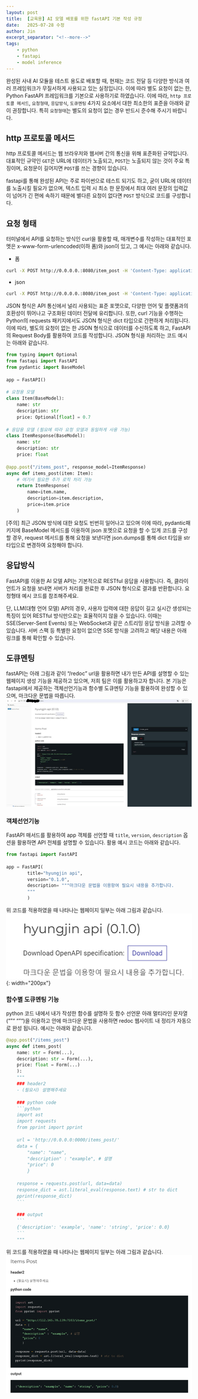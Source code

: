 ```yaml
---
layout: post
title:  [교육용] AI 모델 배포를 위한 fastAPI 기본 작성 규정
date:   2025-07-28 수정
author: Jin
excerpt_separator: "<!--more-->"
tags:
    - python
    - fastapi
    - model inference
---
```


완성된 사내 AI 모듈을 테스트 용도로 배포할 때, 현재는 코드 전달 등 다양한 방식과 여러 프레임워크가 무질서하게 사용되고 있는 실정입니다. 이에 따라 별도 요청이 없는 한, Python FastAPI 프레임워크를 기본으로 사용하기로 하였습니다. 이에 따라, `http 프로토콜 메서드`, `요청형태`, `응답방식`, `도큐멘팅` 4가지 요소에서 대한 최소한의 표준을 아래와 같이 권장합니다. 특히 `요청형태`는 별도의 요청이 없는 경우 반드시 준수해 주시기 바랍니다.

<!--more-->

## http 프로토콜 메서드
http 프로토콜 메서드는 웹 브라우저와 웹서버 간의 통신을 위해 표준화된 규약입니다. 대표적인 규약인 `GET`은 URL에 데이터가 노출되고, `POST`는 노출되지 않는 것이 주요 특징이며, 요청문이 길어지면 `POST`를 쓰는 경향이 있습니다. 

fastapi를 통해 완성된 API는 주로 파이썬으로 테스트 되기도 하고, 굳이 URL에 데이터를 노출시킬 필요가 없으며, 텍스트 입력 시 최소 한 문장에서 최대 여러 문장의 입력값이 넘어가 긴 편에 속하기 때문에 별다른 요청이 없다면 `POST` 방식으로 코드를 구성합니다.

## 요청 형태

터미널에서 API를 요청하는 방식인 curl을 활용할 때, 매개변수를 작성하는 대표적인 포멧은 x-www-form-urlencoded(이하 폼)와 json이 있고, 그 예시는 아래와 같습니다.

- 폼

```bash
curl -X POST http://0.0.0.0.:8080/item_post -H 'Content-Type: application/x-www-form-urlencoded' -d "name=string&description=example&price=0"
```

- json

```bash
curl -X POST http://0.0.0.0.:8080/item_post -H 'Content-Type: application/json' -d '{"name":"string", "description":"example", "price":0}'
```

JSON 형식은 API 통신에서 널리 사용되는 표준 포맷으로, 다양한 언어 및 플랫폼과의 호환성이 뛰어나고 구조화된 데이터 전달에 유리합니다. 또한, curl 기능을 수행하는 Python의 requests 패키지에서도 JSON 형식은 dict 타입으로 간편하게 처리됩니다. 이에 따라, 별도의 요청이 없는 한 JSON 형식으로 데이터를 수신하도록 하고, FastAPI의 Request Body를 활용하여 코드를 작성합니다. JSON 형식을 처리하는 코드 예시는 아래와 같습니다.


```python
from typing import Optional
from fastapi import FastAPI
from pydantic import BaseModel

app = FastAPI()

# 요청용 모델
class Item(BaseModel):
    name: str
    description: str
    price: Optional[float] = 0.7

# 응답용 모델 (필요에 따라 요청 모델과 동일하게 사용 가능)
class ItemResponse(BaseModel):
    name: str
    description: str
    price: float

@app.post("/items_post", response_model=ItemResponse)
async def items_post(item: Item):
    # 여기서 필요한 추가 로직 처리 가능
    return ItemResponse(
        name=item.name,
        description=item.description,
        price=item.price
    )
```

[주의] 최근 JSON 방식에 대한 요청도 빈번히 일어나고 있으며 이에 따라,  pydantic패키지에 BaseModel 메서드를 이용하여 json 포멧으로 요청을 할 수 있게 코드를 구성할 경우, request 메서드를 통해 요청을 보낸다면 json.dumps를 통해 dict 타입을 str타입으로 변경하여 요청해야 합니다.

## 응답방식
FastAPI를 이용한 AI 모델 API는 기본적으로 RESTful 응답을 사용합니다. 즉, 클라이언트가 요청을 보내면 서버가 처리를 완료한 후 JSON 형식으로 결과를 반환합니다. 요청형태 예시 코드를 참조해주세요.

단, LLM(대형 언어 모델) API의 경우, 사용자 입력에 대한 응답이 길고 실시간 생성되는 특징이 있어 RESTful 방식만으로는 효율적이지 않을 수 있습니다. 이때는 SSE(Server-Sent Events) 또는 WebSocket과 같은 스트리밍 응답 방식을 고려할 수 있습니다. 서버 스팩 등 특별한 요청이 없으면 SSE 방식을 고려하고 해당 내용은 아래 링크를 통해 확인할 수 있습니다. 

## 도큐멘팅
fastAPI는 아래 그림과 같이 “/redoc” url을 활용하면 내가 만든 API를  설명할 수 있는 웹페이지 생성 기능을 제공하고 있으며, 저희 팀은 이를 활용하고자 합니다. 본 기능은 fastapi에서 제공하는 객체선언기능과 함수별 도큐멘팅 기능을 활용하여 완성할 수 있으며, 마크다운 문법을 따릅니다.
![fastapi_redoc_sample](/images/jin/fastapi_redoc_sample.jpg)

### 객체선언기능
FastAPI 매서드를 활용하여 app 객체를 선언할 때 `title`, `version`, `description` 옵션을 활용하면 API 전체를 설명할 수 있습니다. 활용 예시 코드는 아래와 같습니다.

```python
from fastapi import FastAPI

app = FastAPI(
        title="hyungjin api",
        version="0.1.0",
        description= """마크다운 문법을 이용항여 필요시 내용을 추가합니다.
        """
        )
```

위 코드를 적용하였을 때 나타나는 웹페이지 일부는 아래 그림과 같습니다.
![fastapi_title](/images/jin/fastapi_title.png){: width="200px"}

### 함수별 도큐멘팅 기능
python 코드 내에서 내가 작성한 함수를 설명하 듯 함수 선언문 아래 멀티라인 문자열(“”“ “”“)을 이용하고 안에 마크다운 문법을 사용하면 redoc 웹사이트 내 정리가 자동으로 완성 됩니다. 예시는 아래와 같습니다.

```python
@app.post("/items_post")
async def items_post(
    name: str = Form(...), 
    description: str = Form(...), 
    price: float = Form(...)
    ):
    """
    ### header2
    - (필요시) 설명해주세요

    ### python code
    ```python
    import ast 
    import requests
    from pprint import pprint

    url = 'http://0.0.0.0:0000/items_post/'
    data = {
        "name": "name", 
        "description" : "example", # 설명
        "price": 0 
        }

    response = requests.post(url, data=data)
    response_dict = ast.literal_eval(response.text) # str to dict
    pprint(response_dict)
    ```

    ### output
    ```
    {'description': 'example', 'name': 'string', 'price': 0.0}
    ```
    """
```

위 코드를 적용하였을 때 나타나는 웹페이지 일부는 아래 그림과 같습니다.
![fastapi_def_explain](/images/jin/fastapi_def_explain.png)
